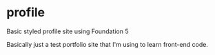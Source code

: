# profile
Basic styled profile site using Foundation 5

Basically just a test portfolio site that I'm using to learn front-end code.
